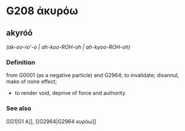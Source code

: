 # G208 ἀκυρόω

## akyróō

_(ak-oo-ro'-o | ah-koo-ROH-oh | ah-kyoo-ROH-oh)_

### Definition

from G0001 (as a negative particle) and G2964; to invalidate; disannul, make of none effect; 

- to render void, deprive of force and authority

### See also

[[G1|G1 Α]], [[G2964|G2964 κυρόω]]
